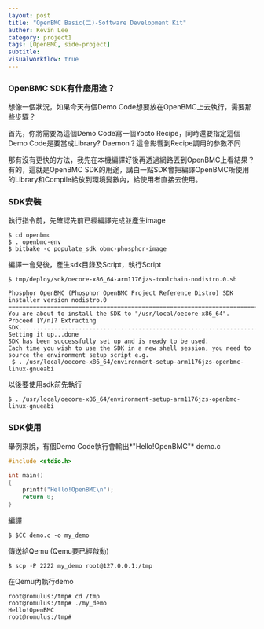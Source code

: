 ```yaml
---
layout: post
title: "OpenBMC Basic(二)-Software Development Kit"
auther: Kevin Lee
category: project1
tags: [OpenBMC, side-project]
subtitle:
visualworkflow: true
---
```




### OpenBMC SDK有什麼用途？

想像一個狀況，如果今天有個Demo Code想要放在OpenBMC上去執行，需要那些步驟？

首先，你將需要為這個Demo Code寫一個Yocto Recipe，同時還要指定這個Demo Code是要當成Library? Daemon？這會影響到Recipe調用的參數不同

那有沒有更快的方法，我先在本機編譯好後再透過網路丟到OpenBMC上看結果？有的，這就是OpenBMC SDK的用途，講白一點SDK會把編譯OpenBMC所使用的Library和Compile給放到環境變數內，給使用者直接去使用。

### SDK安裝

執行指令前，先確認先前已經編譯完成並產生image

```
$ cd openbmc
$ . openbmc-env
$ bitbake -c populate_sdk obmc-phosphor-image
```

編譯一會兒後，產生sdk目錄及Script，執行Script

```
$ tmp/deploy/sdk/oecore-x86_64-arm1176jzs-toolchain-nodistro.0.sh

Phosphor OpenBMC (Phosphor OpenBMC Project Reference Distro) SDK installer version nodistro.0
=============================================================================================
You are about to install the SDK to "/usr/local/oecore-x86_64". Proceed [Y/n]? Extracting SDK..........................................................................................done
Setting it up...done
SDK has been successfully set up and is ready to be used.
Each time you wish to use the SDK in a new shell session, you need to source the environment setup script e.g.
 $ . /usr/local/oecore-x86_64/environment-setup-arm1176jzs-openbmc-linux-gnueabi
```

以後要使用sdk前先執行

```
$ . /usr/local/oecore-x86_64/environment-setup-arm1176jzs-openbmc-linux-gnueabi
```

### SDK使用

舉例來說，有個Demo Code執行會輸出*"Hello!OpenBMC"*
demo.c

```c
#include <stdio.h>

int main()
{
	printf("Hello!OpenBMC\n");
	return 0;
}
```

編譯

```
$ $CC demo.c -o my_demo
```

傳送給Qemu (Qemu要已經啟動)

```
$ scp -P 2222 my_demo root@127.0.0.1:/tmp
```

在Qemu內執行demo

```
root@romulus:/tmp# cd /tmp
root@romulus:/tmp# ./my_demo 
Hello!OpenBMC
root@romulus:/tmp#
```

